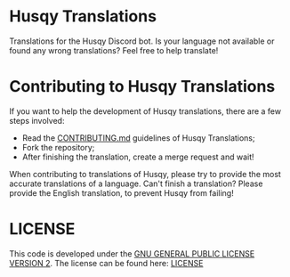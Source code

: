 # Husqy Translations
Translations for the Husqy Discord bot. 
Is your language not available or found any wrong translations? Feel free to help translate!

# Contributing to Husqy Translations
If you want to help the development of Husqy translations, there are a few steps involved:
- Read the [CONTRIBUTING.md](CONTRIBUTING.md) guidelines of Husqy Translations;
- Fork the repository;
- After finishing the translation, create a merge request and wait!

When contributing to translations of Husqy, please try to provide the most accurate translations of a language.
Can't finish a translation? Please provide the English translation, to prevent Husqy from failing!

# LICENSE
This code is developed under the [GNU GENERAL PUBLIC LICENSE VERSION 2](https://opensource.org/licenses/GPL-2.0). The license can be found here: [LICENSE](LICENSE)
